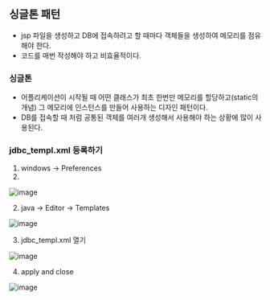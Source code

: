 ## 싱글톤 패턴
- jsp 파일을 생성하고 DB에 접속하려고 할 때마다 객체들을 생성하여 메모리를 점유해야 한다.
- 코드를 매번 작성해야 하고 비효율적이다.

### 싱글톤
- 어플리케이션이 시작될 때 어떤 클래스가 최초 한번만 메모리를 할당하고(static의 개념) 그 메모리에 인스턴스를 만들어 사용하는 디자인 패턴이다.
- DB를 접속할 때 처럼 공통된 객체를 여러개 생성해서 사용해야 하는 상황에 많이 사용된다.

### jdbc_templ.xml 등록하기

1. windows -> Preferences
2. 
![image](https://user-images.githubusercontent.com/54658614/231664981-f3da563c-173f-45f9-adc8-4584b230f24a.png)

2. java -> Editor -> Templates

![image](https://user-images.githubusercontent.com/54658614/231665073-d25838c1-9ad6-4b0d-b038-a1034aca3172.png)

3. jdbc_templ.xml 열기

![image](https://user-images.githubusercontent.com/54658614/231665119-e13790d4-4f11-4d55-b8ff-916004635340.png)

4. apply and close

![image](https://user-images.githubusercontent.com/54658614/231665175-f74639cf-3ca4-4273-8714-32feee08430c.png)

